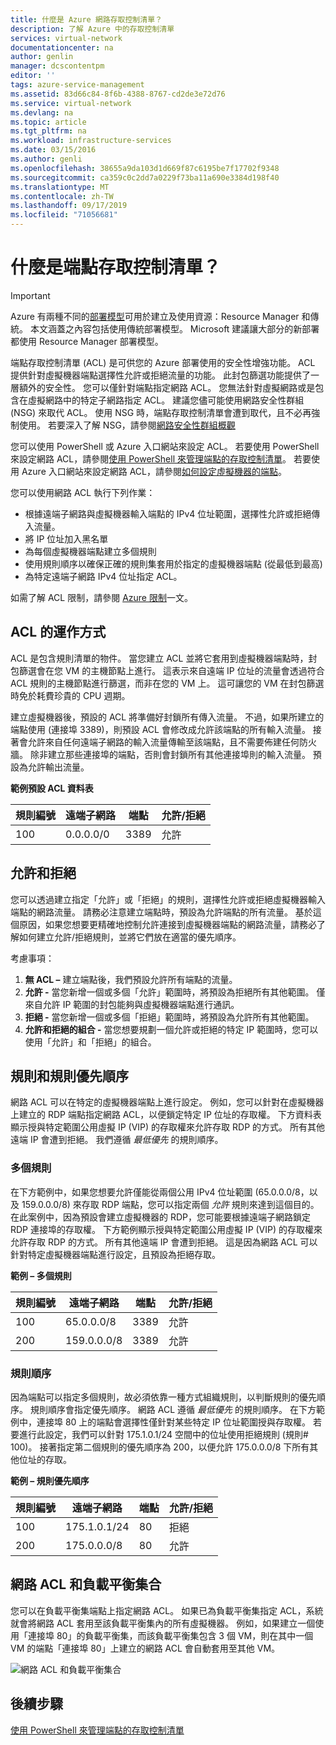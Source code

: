 ```yaml
---
title: 什麼是 Azure 網路存取控制清單？
description: 了解 Azure 中的存取控制清單
services: virtual-network
documentationcenter: na
author: genlin
manager: dcscontentpm
editor: ''
tags: azure-service-management
ms.assetid: 83d66c84-8f6b-4388-8767-cd2de3e72d76
ms.service: virtual-network
ms.devlang: na
ms.topic: article
ms.tgt_pltfrm: na
ms.workload: infrastructure-services
ms.date: 03/15/2016
ms.author: genli
ms.openlocfilehash: 38655a9da103d1d669f87c6195be7f17702f9348
ms.sourcegitcommit: ca359c0c2dd7a0229f73ba11a690e3384d198f40
ms.translationtype: MT
ms.contentlocale: zh-TW
ms.lasthandoff: 09/17/2019
ms.locfileid: "71056681"
---
```

# <a name="what-is-an-endpoint-access-control-list"></a>什麼是端點存取控制清單？

> [!IMPORTANT]
> Azure 有兩種不同的[部署模型](../azure-resource-manager/resource-manager-deployment-model.md?toc=%2fazure%2fvirtual-network%2ftoc.json)可用於建立及使用資源：Resource Manager 和傳統。 本文涵蓋之內容包括使用傳統部署模型。 Microsoft 建議讓大部分的新部署都使用 Resource Manager 部署模型。 

端點存取控制清單 (ACL) 是可供您的 Azure 部署使用的安全性增強功能。 ACL 提供針對虛擬機器端點選擇性允許或拒絕流量的功能。 此封包篩選功能提供了一層額外的安全性。 您可以僅針對端點指定網路 ACL。 您無法針對虛擬網路或是包含在虛擬網路中的特定子網路指定 ACL。 建議您儘可能使用網路安全性群組 (NSG) 來取代 ACL。 使用 NSG 時，端點存取控制清單會遭到取代，且不必再強制使用。 若要深入了解 NSG，請參閱[網路安全性群組概觀](security-overview.md)

您可以使用 PowerShell 或 Azure 入口網站來設定 ACL。 若要使用 PowerShell 來設定網路 ACL，請參閱[使用 PowerShell 來管理端點的存取控制清單](virtual-networks-acl-powershell.md)。 若要使用 Azure 入口網站來設定網路 ACL，請參閱[如何設定虛擬機器的端點](../virtual-machines/windows/classic/setup-endpoints.md?toc=%2fazure%2fvirtual-machines%2fwindows%2fclassic%2ftoc.json)。

您可以使用網路 ACL 執行下列作業：

* 根據遠端子網路與虛擬機器輸入端點的 IPv4 位址範圍，選擇性允許或拒絕傳入流量。
* 將 IP 位址加入黑名單
* 為每個虛擬機器端點建立多個規則
* 使用規則順序以確保正確的規則集套用於指定的虛擬機器端點 (從最低到最高)
* 為特定遠端子網路 IPv4 位址指定 ACL。

如需了解 ACL 限制，請參閱 [Azure 限制](../azure-subscription-service-limits.md?toc=%2fazure%2fvirtual-network%2ftoc.json#networking-limits)一文。

## <a name="how-acls-work"></a>ACL 的運作方式
ACL 是包含規則清單的物件。 當您建立 ACL 並將它套用到虛擬機器端點時，封包篩選會在您 VM 的主機節點上進行。 這表示來自遠端 IP 位址的流量會透過符合 ACL 規則的主機節點進行篩選，而非在您的 VM 上。 這可讓您的 VM 在封包篩選時免於耗費珍貴的 CPU 週期。

建立虛擬機器後，預設的 ACL 將準備好封鎖所有傳入流量。 不過，如果所建立的端點使用 (連接埠 3389)，則預設 ACL 會修改成允許該端點的所有輸入流量。 接著會允許來自任何遠端子網路的輸入流量傳輸至該端點，且不需要佈建任何防火牆。 除非建立那些連接埠的端點，否則會封鎖所有其他連接埠則的輸入流量。 預設為允許輸出流量。

**範例預設 ACL 資料表**

| **規則編號** | **遠端子網路** | **端點** | **允許/拒絕** |
| --- | --- | --- | --- |
| 100 |0.0.0.0/0 |3389 |允許 |

## <a name="permit-and-deny"></a>允許和拒絕
您可以透過建立指定「允許」或「拒絕」的規則，選擇性允許或拒絕虛擬機器輸入端點的網路流量。 請務必注意建立端點時，預設為允許端點的所有流量。 基於這個原因，如果您想要更精確地控制允許連接到虛擬機器端點的網路流量，請務必了解如何建立允許/拒絕規則，並將它們放在適當的優先順序。

考慮事項：

1. **無 ACL –** 建立端點後，我們預設允許所有端點的流量。
2. **允許 -** 當您新增一個或多個「允許」範圍時，將預設為拒絕所有其他範圍。 僅來自允許 IP 範圍的封包能夠與虛擬機器端點進行通訊。
3. **拒絕 -** 當您新增一個或多個「拒絕」範圍時，將預設為允許所有其他範圍。
4. **允許和拒絕的組合 -** 當您想要規劃一個允許或拒絕的特定 IP 範圍時，您可以使用「允許」和「拒絕」的組合。

## <a name="rules-and-rule-precedence"></a>規則和規則優先順序
網路 ACL 可以在特定的虛擬機器端點上進行設定。 例如，您可以針對在虛擬機器上建立的 RDP 端點指定網路 ACL，以便鎖定特定 IP 位址的存取權。 下方資料表顯示授與特定範圍公用虛擬 IP (VIP) 的存取權來允許存取 RDP 的方式。 所有其他遠端 IP 會遭到拒絕。 我們遵循 *最低優先* 的規則順序。

### <a name="multiple-rules"></a>多個規則
在下方範例中，如果您想要允許僅能從兩個公用 IPv4 位址範圍 (65.0.0.0/8，以及 159.0.0.0/8) 來存取 RDP 端點，您可以指定兩個 *允許* 規則來達到這個目的。 在此案例中，因為預設會建立虛擬機器的 RDP，您可能要根據遠端子網路鎖定 RDP 連接埠的存取權。 下方範例顯示授與特定範圍公用虛擬 IP (VIP) 的存取權來允許存取 RDP 的方式。 所有其他遠端 IP 會遭到拒絕。 這是因為網路 ACL 可以針對特定虛擬機器端點進行設定，且預設為拒絕存取。

**範例 – 多個規則**

| **規則編號** | **遠端子網路** | **端點** | **允許/拒絕** |
| --- | --- | --- | --- |
| 100 |65.0.0.0/8 |3389 |允許 |
| 200 |159.0.0.0/8 |3389 |允許 |

### <a name="rule-order"></a>規則順序
因為端點可以指定多個規則，故必須依靠一種方式組織規則，以判斷規則的優先順序。 規則順序會指定優先順序。 網路 ACL 遵循 *最低優先* 的規則順序。 在下方範例中，連接埠 80 上的端點會選擇性僅針對某些特定 IP 位址範圍授與存取權。 若要進行此設定，我們可以針對 175.1.0.1/24 空間中的位址使用拒絕規則 (規則\# 100)。 接著指定第二個規則的優先順序為 200，以便允許 175.0.0.0/8 下所有其他位址的存取。

**範例 – 規則優先順序**

| **規則編號** | **遠端子網路** | **端點** | **允許/拒絕** |
| --- | --- | --- | --- |
| 100 |175.1.0.1/24 |80 |拒絕 |
| 200 |175.0.0.0/8 |80 |允許 |

## <a name="network-acls-and-load-balanced-sets"></a>網路 ACL 和負載平衡集合
您可以在負載平衡集端點上指定網路 ACL。 如果已為負載平衡集指定 ACL，系統就會將網路 ACL 套用至該負載平衡集內的所有虛擬機器。 例如，如果建立一個使用「連接埠 80」的負載平衡集，而該負載平衡集包含 3 個 VM，則在其中一個 VM 的端點「連接埠 80」上建立的網路 ACL 會自動套用至其他 VM。

![網路 ACL 和負載平衡集合](./media/virtual-networks-acl/IC674733.png)

## <a name="next-steps"></a>後續步驟
[使用 PowerShell 來管理端點的存取控制清單](virtual-networks-acl-powershell.md)


